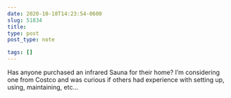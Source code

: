 ```yaml
---
date: 2020-10-18T14:23:54-0600
slug: 51834
title: 
type: post
post_type: note

tags: []
---
```

Has anyone purchased an infrared Sauna for their home? I’m considering one from Costco and was curious if others had experience with setting up, using, maintaining, etc…



